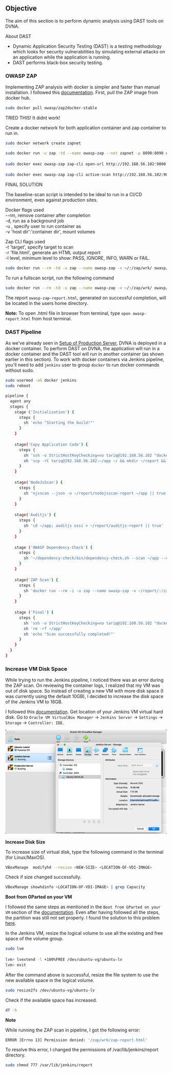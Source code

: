 ## **Objective**

The aim of this section is to perform dynamic analysis using DAST tools on DVNA.

About DAST

- Dynamic Application Security Testing (DAST) is a testing methodology which looks for security vulnerabilities by simulating external attacks on an application while the application is running. 
- DAST performs black-box security testing.


### **OWASP ZAP**

Implementing ZAP analysis with docker is simpler and faster than manual installation. I followed this [documentation](https://www.zaproxy.org/docs/docker/about/). First, pull the ZAP image from docker hub.
```bash
sudo docker pull owasp/zap2docker-stable
```

TRIED THIS! It didnt work!

Create a docker network for both application container and zap container to run in.
```bash
sudo docker network create zapnet
```

```bash
sudo docker run -u zap -td --name owasp-zap --net zapnet -p 8090:8090 owasp/zap2docker-stable zap.sh -daemon -port 8090 -host 0.0.0.0 -config api.disablekey=true

sudo docker exec owasp-zap zap-cli open-url http://192.168.56.102:9090

sudo docker exec owasp-zap zap-cli active-scan http://192.168.56.102:9090
```



FINAL SOLUTION

The baseline-scan script is intended to be ideal to run in a CI/CD environment, even against production sites.

Docker flags used  
--rm, remove container after completion  
-d, run as a background job  
-u <user>, specify user to run container as  
-v 'host dir':'container dir', mount volumes  

Zap CLI flags used  
-t 'target', specify target to scan  
-r 'file.html', generate an HTML output report  
-l level, minimum level to show: PASS, IGNORE, INFO, WARN or FAIL.

```bash
sudo docker run --rm -td -u zap --name owasp-zap -v ~/:/zap/wrk/ owasp/zap2docker-stable zap-baseline.py -t http://192.168.56.102:9090 -r owasp-zap-report.html -l PASS
```

To run a fullscan script, run the following command
```bash
sudo docker run --rm -td -u zap --name owasp-zap -v ~/:/zap/wrk/ owasp/zap2docker-stable zap-full-scan.py -t http://192.168.56.102:9090 -r owasp-zap-report.html -l PASS
```

The report `owasp-zap-report.html`, generated on successful completion, will be located in the users home directory.

**Note:** To open .html file in browser from terminal, type `open owasp-report.html` from host terminal.


### **DAST Pipeline**

As we've already seen in [Setup of Production Server](production_setup.md), DVNA is deployed in a docker container. To perform DAST on DVNA, the application will run in a docker container and the DAST tool will run in another container (as shown earlier in this section). To work with docker containers via Jenkins pipeline, you'll need to add `jenkins` user to group `docker` to run docker commands without sudo.

```bash
sudo usermod -aG docker jenkins
sudo reboot
```


```bash
pipeline {
  agent any
  stages {
    stage ('Initialization') {
      steps {
        sh 'echo "Starting the build!"'
      }
    }
    
    stage('Copy Application Code') {
      steps {
        sh 'ssh -o StrictHostKeyChecking=no tariq@192.168.56.102 "docker start dvna-mysql && docker start dvna-app; docker cp dvna-app:/app/ ~/;"'
        sh 'scp -rC tariq@192.168.56.102:~/app ~/ && mkdir ~/report && chmod 777 ~/report'
      }
    }
    
    stage('NodeJsScan') {
      steps {
        sh 'njsscan --json -o ~/report/nodejsscan-report ~/app || true'
      }
    }
    
    stage('Auditjs') {
      steps {
        sh 'cd ~/app; auditjs ossi > ~/report/auditjs-report || true'
      }
    }

    stage ('OWASP Dependency-Check') {
      steps {
        sh '~/dependency-check/bin/dependency-check.sh --scan ~/app --out ~/report/dependency-check-report --format JSON --prettyPrint || true'
      }
    }
    
    stage('ZAP Scan') {
      steps {
        sh 'docker run --rm -i -u zap --name owasp-zap -v ~/report/:/zap/wrk/ owasp/zap2docker-stable zap-baseline.py -t http://192.168.56.102:9090 -r zap-report.html -l PASS || true'
      }
    }

    stage ('Final') {
      steps {
        sh 'ssh -o StrictHostKeyChecking=no tariq@192.168.56.102 "docker stop dvna-app && docker stop dvna-mysql;"'
        sh 'rm -rf ~/app'
        sh 'echo "Scan successfully completed!"'
      }
    }
  }
}
```


### **Increase VM Disk Space**
While trying to run the Jenkins pipeline, I noticed there was an error during the ZAP scan. On reviewing the container logs, I realized that my VM was out of disk space. So instead of creating a new VM with more disk space (I was currently using the default 10GB), I decided to increase the disk space of the Jenkins VM to 16GB.

I followed this [documentation](https://ourcodeworld.com/articles/read/1434/how-to-increase-the-disk-size-of-a-dynamically-allocated-disk-in-virtualbox). Get location of your Jenkins VM virtual hard disk. Go to `Oracle VM VirtualBox Manager` -> `Jenkins Server` -> `Settings` -> `Storage` -> `Controller: IDE`.

![Screenshot](img/dynamic_analysis_1.png)<br>

**Increase Disk Size**

To increase size of virtual disk, type the following command in the terminal (for Linux/MaxOS).

```bash
VBoxManage  modifyhd --resize <NEW-SIZE> <LOCATION-OF-VDI-IMAGE>
```

Check if size changed successfully.

```bash
VBoxManage showhdinfo <LOCATION-OF-VDI-IMAGE> | grep Capacity
```

**Boot from GParted on your VM**

I followed the same steps as mentioned in the `Boot from GParted on your VM` section of the [documentation](https://ourcodeworld.com/articles/read/1434/how-to-increase-the-disk-size-of-a-dynamically-allocated-disk-in-virtualbox). Even after having followed all the steps, the partition was still not set properly. I found the solution to this problem [here](https://askubuntu.com/questions/1106795/ubuntu-server-18-04-lvm-out-of-space-with-improper-default-partitioning).

In the Jenkins VM, resize the logical volume to use all the existing and free space of the volume group.
```bash
sudo lvm

lvm> lvextend -l +100%FREE /dev/ubuntu-vg/ubuntu-lv
lvm> exit
```

After the command above is successful, resize the file system to use the new available space in the logical volume.
```bash
sudo resize2fs /dev/ubuntu-vg/ubuntu-lv
```

Check if the available space has increased.
```bash
df -h
```

**Note**

While running the ZAP scan in pipeline, I got the following error:

```bash
ERROR [Errno 13] Permission denied: '/zap/wrk/zap-report.html'
```

To resolve this error, I changed the permissions of /var/lib/jenkins/report directory.

```bash
sudo chmod 777 /var/lib/jenkins/report
```


